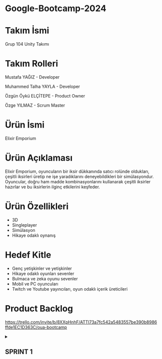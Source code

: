# Google-Bootcamp-2024

# Takım İsmi
Grup 104 Unity Takımı

# Takım Rolleri
Mustafa YAĞIZ - Developer  

Muhammed Talha YAYLA - Developer 

Özgün Öykü ELÇİTEPE - Product Owner  

Özge YILMAZ - Scrum Master  

# Ürün İsmi
Elixir Emporium

# Ürün Açıklaması
Elixir Emporium, oyuncuların bir iksir dükkanında satıcı rolünde oldukları, çeşitli iksirleri üretip ne işe yaradıklarını deneyebildikleri bir simülasyondur. Oyuncular, doğru ham madde kombinasyonlarını kullanarak çeşitli iksirler hazırlar ve bu iksirlerin ilginç etkilerini keşfeder. 

# Ürün Özellikleri
- 3D
- Singleplayer
- Simülasyon
- Hikaye odaklı oynanış

# Hedef Kitle
- Genç yetişkinler ve yetişkinler
- Hikaye odaklı oyunları sevenler
- Bulmaca ve zeka oyunu sevenler
- Mobil ve PC oyuncuları
- Twitch ve Youtube yayıncıları, oyun odaklı içerik üreticileri

# Product Backlog
https://trello.com/invite/b/8XXpHnhF/ATTI73a7fc542a5483557be390b8986ffde1EC1D363C/oua-bootcamp

<details>
   <summary><h2> SPRINT 1 </h2></summary>
   
   
   # SPRINT 1
   - **Puan tamamlama mantığı:** Süreç boyunca tamamlanması planan toplam sprint puanı 34 olarak belirlenmiştir. İlk sprintte hedefin 10 puanlık kısmının bitirilmesi planlanmış ve hedefe ulaşılmıştır.
  
   - **Sprint Notları**
     * Product Owner rolü için Özgün Öykü Elçitepe seçildi.
     * Yapılacakların takibi için Trello kullanılması kararlaştırıldı.
     * Kullanıcak assetlerin low poly olmasına karar verildi.

  
   - **Daily Scrum:** Daily Scrum toplantıları sağladığı iletişim kolaylığı sebebiyle whatsapp üzerinden sağlanmıştır.

  

    *Whatsapp Daily Scrum Ekran Görüntüleri*

   <img width="818" alt="wp ss " src="https://github.com/mtalhaYAYLA/Google-Bootcamp-2024/assets/170249016/e34fb71d-607c-4b4f-9326-3e79f7218222">


   <img width="370" alt="wp ss 2" src="https://github.com/mtalhaYAYLA/Google-Bootcamp-2024/assets/170249016/9c253e11-e00d-4c8b-9d1c-8bf522b9142a">


   <img width="477" alt="wp ss 3" src="https://github.com/mtalhaYAYLA/Google-Bootcamp-2024/assets/170249016/db7ae95d-c0a1-46b1-b7f2-8768a3e79909">



   - **Sprint Board Update** 
   <img width="1079" alt="trello" src="https://github.com/mtalhaYAYLA/Google-Bootcamp-2024/assets/170249016/bd531e9e-f1e2-4f3f-98cc-d63d90b7140c">

   - **Ürün Durumu:** Ekran Görüntüleri
   ![WhatsApp Image 2024-06-29 at 21 19 47 (1)](https://github.com/mtalhaYAYLA/Google-Bootcamp-2024/assets/170249016/8b01d34e-8f81-4819-9002-ecad27869ccb)
   ![WhatsApp Image 2024-06-29 at 21 19 46](https://github.com/mtalhaYAYLA/Google-Bootcamp-2024/assets/170249016/16710e68-a46c-4cb9-a7ac-fedd378bf1dd)
   ![WhatsApp Image 2024-06-29 at 21 19 47](https://github.com/mtalhaYAYLA/Google-Bootcamp-2024/assets/170249016/e0ce7cff-17d3-4133-a965-78157352c945)
   ![WhatsApp Image 2024-07-04 at 22 55 48](https://github.com/mtalhaYAYLA/Google-Bootcamp-2024/assets/170249016/c2ca887a-49a6-4421-81d5-d08a6dc14469)
   ![WhatsApp Image 2024-07-04 at 22 55 51](https://github.com/mtalhaYAYLA/Google-Bootcamp-2024/assets/170249016/21f033c3-4747-41e7-80b8-71e682286395)

   - **Sprint Review**
     * Gökyüzü shader kullanarak oluşturuldu.
     * İksirlerin etkilerini kodlandı ve assetlere ekledi.
     * UI assetleri bulundu ve projeye dahil edildi.
     * Sprint review katılımcıları: Özgün Öykü Elçitepe, Özge Yılmaz, Mustafa Yağız, Muhammed Talha Yayla
   - **Sprint Retrospective:**
     * Ekip üyelerinin gelecek sprintlerde daha aktif olmasına vurgu yapılmıştır.
     * Takım toplantılarının daha düzenli ve planlı olması gerektiğine karar verilmiştir.
 
<details>
   <summary><h2> SPRINT 2 </h2></summary>
   
   # SPRINT 2 

   - **Puan tamamlama mantığı:** İkinci sprintte hedefin 12 puanlık kısmının bitirilmesi planlanmış ve hedefe ulaşılmıştır.
  
   - **Daily Scrum:** Daily Scrum toplantıları sağladığı iletişim kolaylığı sebebiyle whatsapp üzerinden sağlanmıştır.

  

    *Whatsapp Daily Scrum Ekran Görüntüleri*

   <img width="689" alt="2 wp ss" src="https://github.com/user-attachments/assets/9fdaee4e-0874-4f50-8806-87944b556072">
   <img width="676" alt="2 wp ss 2" src="https://github.com/user-attachments/assets/fb92a133-da8d-4d8f-85ed-94c07e3198f9">

   - **Sprint Board Update** 
   <img width="1075" alt="trello 2" src="https://github.com/user-attachments/assets/334cea36-d609-42a5-8fca-48c94dd653ee">

   - **Ürün Durumu:** Ekran Görüntüleri
    ![WhatsApp Image 2024-07-20 at 16 44 23](https://github.com/user-attachments/assets/8bb0575c-ff70-410c-9cce-b29729d9b686)
    ![WhatsApp Image 2024-07-20 at 16 45 23](https://github.com/user-attachments/assets/d3cac225-50b1-4184-be29-18bfd290df46)

   - **Sprint Review**
     * Gece gündüz döngüsü yazıldı.
     * Mekan tasarımı yapıldı
     * Sesler eklendi.
     * Sprint review katılımcıları: Özgün Öykü Elçitepe, Özge Yılmaz, Mustafa Yağız, Muhammed Talha Yayla
    
   - **Sprint Retrospective:**
     * Ekip üyelerinin gelecek sprintlerde daha aktif olmasına vurgu yapılmıştır.
     * Takım toplantılarının daha düzenli ve planlı olması gerektiğine karar verilmiştir.

<details>
   <summary><h2> SPRINT 3 </h2></summary>
   
   * # SPRINT 3

   - **Puan tamamlama mantığı:** Üçüncü sprintte hedefin 12 puanlık kısmının bitirilmesi planlanmış ve hedefe ulaşılmıştır. Böylece başlangıçta hedeflenen toplam 34 puana ulaşılmıştır.
  
   - **Daily Scrum:** Daily Scrum toplantıları sağladığı iletişim kolaylığı sebebiyle whatsapp üzerinden sağlanmıştır.

  

    *Whatsapp Daily Scrum Ekran Görüntüleri*
 
   <img width="715" alt="Ekran görüntüsü 2024-08-01 000128" src="https://github.com/user-attachments/assets/32c069bb-6119-4a02-8094-1bc135bb4b39">


   - **Sprint Board Update** 
   <img width="1076" alt="Ekran görüntüsü 2024-08-01 124308" src="https://github.com/user-attachments/assets/4b67cd5b-ff2b-4df5-8a42-2d387aaee864">


   - **Ürün Durumu:** Ekran Görüntüleri
   ![WhatsApp Image 2024-07-24 at 16 12 06](https://github.com/user-attachments/assets/2d23010b-c117-4f36-a424-d2ad81282c18)
   ![image](https://github.com/user-attachments/assets/4f13c2df-343e-4491-9985-2c7ee133d277)
   ![image](https://github.com/user-attachments/assets/1ed79fba-04d4-4a86-9fbf-0ff41749d4fb)

   - **Sprint Review**
     * Grubun ismine karar verildi.
     * Oyun giriş ekranı tasarlandı.
     * Ürün çıktısı alındı.
     * Sprint review katılımcıları: Özgün Öykü Elçitepe, Özge Yılmaz, Mustafa Yağız, Muhammed Talha Yayla
    
   - **Sprint Retrospective:**
     * Ekip üyeleri arasındaki iletişimin devam etmesine vurgu yapılmıştır.
